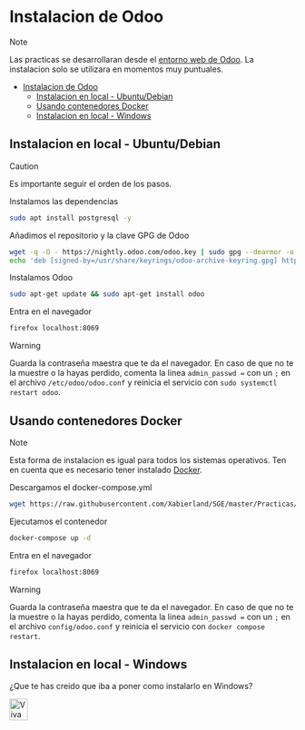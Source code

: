 # Instalacion de Odoo

> [!NOTE]
> Las practicas se desarrollaran desde el [entorno web de Odoo](https://www.odoo.com/es_ES/web/login). La instalacion solo se utilizara en momentos muy puntuales.

- [Instalacion de Odoo](#instalacion-de-odoo)
  - [Instalacion en local - Ubuntu/Debian](#instalacion-en-local---ubuntudebian)
  - [Usando contenedores Docker](#usando-contenedores-docker)
  - [Instalacion en local - Windows](#instalacion-en-local---windows)

## Instalacion en local - Ubuntu/Debian

> [!CAUTION]
> Es importante seguir el orden de los pasos.

Instalamos las dependencias

```bash
sudo apt install postgresql -y
```

Añadimos el repositorio y la clave GPG de Odoo

```bash
wget -q -O - https://nightly.odoo.com/odoo.key | sudo gpg --dearmor -o /usr/share/keyrings/odoo-archive-keyring.gpg
echo 'deb [signed-by=/usr/share/keyrings/odoo-archive-keyring.gpg] https://nightly.odoo.com/17.0/nightly/deb/ ./' | sudo tee /etc/apt/sources.list.d/odoo.list
```

Instalamos Odoo

```bash
sudo apt-get update && sudo apt-get install odoo
```

Entra en el navegador

```bash
firefox localhost:8069
```

> [!WARNING]
> Guarda la contraseña maestra que te da el navegador.
> En caso de que no te la muestre o la hayas perdido, comenta la linea `admin_passwd =` con un `;` en el archivo `/etc/odoo/odoo.conf` y reinicia el servicio con `sudo systemctl restart odoo`.

## Usando contenedores Docker

> [!NOTE]
> Esta forma de instalacion es igual para todos los sistemas operativos.
> Ten en cuenta que es necesario tener instalado [Docker](https://github.com/Xabierland/AS/blob/main/Ejercicios/Tema3/Tema3.1/Ejercicio1.md).

Descargamos el docker-compose.yml

```bash
wget https://raw.githubusercontent.com/Xabierland/SGE/master/Practicas/Practica01/docker/docker-compose.yaml
```

Ejecutamos el contenedor

```bash
docker-compose up -d
```

Entra en el navegador

```bash
firefox localhost:8069
```

> [!WARNING]
> Guarda la contraseña maestra que te da el navegador.
> En caso de que no te la muestre o la hayas perdido, comenta la linea `admin_passwd =` con un `;` en el archivo `config/odoo.conf` y reinicia el servicio con `docker compose restart`.

## Instalacion en local - Windows

¿Que te has creido que iba a poner como instalarlo en Windows?

<!--markdownlint-disable MD033-->
<img src="https://gist.githubusercontent.com/LoLei/7a90b6f4f6e4571dea4ae578dbe78b86/raw/e760dd809f213dcabff38c9d62989bab4825b07f/tux.png" alt="Viva GNU/Linux" width="32" height="38">
<!--markdownlint-restore-->
